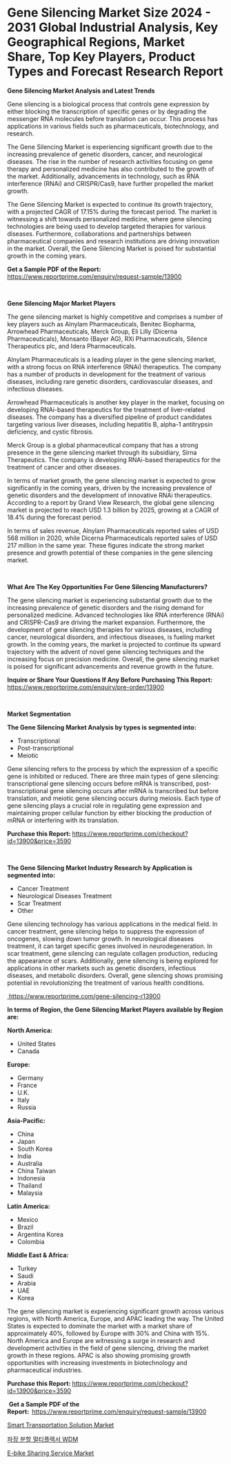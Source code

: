 <p><h1>Gene Silencing Market Size 2024 - 2031 Global Industrial Analysis, Key Geographical Regions, Market Share, Top Key Players, Product Types and Forecast Research Report</h1></p><p><strong>Gene Silencing Market Analysis and Latest Trends</strong></p>
<p><p>Gene silencing is a biological process that controls gene expression by either blocking the transcription of specific genes or by degrading the messenger RNA molecules before translation can occur. This process has applications in various fields such as pharmaceuticals, biotechnology, and research.</p><p>The Gene Silencing Market is experiencing significant growth due to the increasing prevalence of genetic disorders, cancer, and neurological diseases. The rise in the number of research activities focusing on gene therapy and personalized medicine has also contributed to the growth of the market. Additionally, advancements in technology, such as RNA interference (RNAi) and CRISPR/Cas9, have further propelled the market growth.</p><p>The Gene Silencing Market is expected to continue its growth trajectory, with a projected CAGR of 17.15% during the forecast period. The market is witnessing a shift towards personalized medicine, where gene silencing technologies are being used to develop targeted therapies for various diseases. Furthermore, collaborations and partnerships between pharmaceutical companies and research institutions are driving innovation in the market. Overall, the Gene Silencing Market is poised for substantial growth in the coming years.</p></p>
<p><strong>Get a Sample PDF of the Report:&nbsp;</strong> <a href="https://www.reportprime.com/enquiry/request-sample/13900">https://www.reportprime.com/enquiry/request-sample/13900</a></p>
<p>&nbsp;</p>
<p><strong>Gene Silencing Major Market Players</strong></p>
<p><p>The gene silencing market is highly competitive and comprises a number of key players such as Alnylam Pharmaceuticals, Benitec Biopharma, Arrowhead Pharmaceuticals, Merck Group, Eli Lilly (Dicerna Pharmaceuticals), Monsanto (Bayer AG), RXi Pharmaceuticals, Silence Therapeutics plc, and Idera Pharmaceuticals. </p><p>Alnylam Pharmaceuticals is a leading player in the gene silencing market, with a strong focus on RNA interference (RNAi) therapeutics. The company has a number of products in development for the treatment of various diseases, including rare genetic disorders, cardiovascular diseases, and infectious diseases.</p><p>Arrowhead Pharmaceuticals is another key player in the market, focusing on developing RNAi-based therapeutics for the treatment of liver-related diseases. The company has a diversified pipeline of product candidates targeting various liver diseases, including hepatitis B, alpha-1 antitrypsin deficiency, and cystic fibrosis.</p><p>Merck Group is a global pharmaceutical company that has a strong presence in the gene silencing market through its subsidiary, Sirna Therapeutics. The company is developing RNAi-based therapeutics for the treatment of cancer and other diseases.</p><p>In terms of market growth, the gene silencing market is expected to grow significantly in the coming years, driven by the increasing prevalence of genetic disorders and the development of innovative RNAi therapeutics. According to a report by Grand View Research, the global gene silencing market is projected to reach USD 1.3 billion by 2025, growing at a CAGR of 18.4% during the forecast period.</p><p>In terms of sales revenue, Alnylam Pharmaceuticals reported sales of USD 568 million in 2020, while Dicerna Pharmaceuticals reported sales of USD 217 million in the same year. These figures indicate the strong market presence and growth potential of these companies in the gene silencing market.</p></p>
<p>&nbsp;</p>
<p><strong>What Are The Key Opportunities For Gene Silencing Manufacturers?</strong></p>
<p><p>The gene silencing market is experiencing substantial growth due to the increasing prevalence of genetic disorders and the rising demand for personalized medicine. Advanced technologies like RNA interference (RNAi) and CRISPR-Cas9 are driving the market expansion. Furthermore, the development of gene silencing therapies for various diseases, including cancer, neurological disorders, and infectious diseases, is fueling market growth. In the coming years, the market is projected to continue its upward trajectory with the advent of novel gene silencing techniques and the increasing focus on precision medicine. Overall, the gene silencing market is poised for significant advancements and revenue growth in the future.</p></p>
<p><strong>Inquire or Share Your Questions If Any Before Purchasing This Report:</strong> <a href="https://www.reportprime.com/enquiry/pre-order/13900">https://www.reportprime.com/enquiry/pre-order/13900</a></p>
<p>&nbsp;</p>
<p><strong>Market Segmentation</strong></p>
<p><strong>The Gene Silencing Market Analysis by types is segmented into:</strong></p>
<p><ul><li>Transcriptional</li><li>Post-transcriptional</li><li>Meiotic</li></ul></p>
<p><p>Gene silencing refers to the process by which the expression of a specific gene is inhibited or reduced. There are three main types of gene silencing: transcriptional gene silencing occurs before mRNA is transcribed, post-transcriptional gene silencing occurs after mRNA is transcribed but before translation, and meiotic gene silencing occurs during meiosis. Each type of gene silencing plays a crucial role in regulating gene expression and maintaining proper cellular function by either blocking the production of mRNA or interfering with its translation.</p></p>
<p><strong>Purchase this Report:&nbsp;</strong><a href="https://www.reportprime.com/checkout?id=13900&price=3590">https://www.reportprime.com/checkout?id=13900&price=3590</a></p>
<p>&nbsp;</p>
<p><strong>The Gene Silencing Market Industry Research by Application is segmented into:</strong></p>
<p><ul><li>Cancer Treatment</li><li>Neurological Diseases Treatment</li><li>Scar Treatment</li><li>Other</li></ul></p>
<p><p>Gene silencing technology has various applications in the medical field. In cancer treatment, gene silencing helps to suppress the expression of oncogenes, slowing down tumor growth. In neurological diseases treatment, it can target specific genes involved in neurodegeneration. In scar treatment, gene silencing can regulate collagen production, reducing the appearance of scars. Additionally, gene silencing is being explored for applications in other markets such as genetic disorders, infectious diseases, and metabolic disorders. Overall, gene silencing shows promising potential in revolutionizing the treatment of various health conditions.</p></p>
<p><a href="https://www.reportprime.com/gene-silencing-r13900">&nbsp;https://www.reportprime.com/gene-silencing-r13900</a></p>
<p><strong>In terms of Region, the Gene Silencing Market Players available by Region are:</strong></p>
<p>
    <p> <strong> North America: </strong>
        <ul>
            <li>United States</li>
            <li>Canada</li>
        </ul>
        </p> 
    <p> <strong> Europe: </strong>
        <ul>
            <li>Germany</li>
            <li>France</li>
            <li>U.K.</li>
            <li>Italy</li>
            <li>Russia</li>
        </ul>
        </p> 
    <p> <strong> Asia-Pacific: </strong>
        <ul>
            <li>China</li>
            <li>Japan</li>
            <li>South Korea</li>
            <li>India</li>
            <li>Australia</li>
            <li>China Taiwan</li>
            <li>Indonesia</li>
            <li>Thailand</li>
            <li>Malaysia</li>
        </ul>
        </p> 
    <p> <strong> Latin America: </strong>
        <ul>
            <li>Mexico</li>
            <li>Brazil</li>
            <li>Argentina Korea</li>
            <li>Colombia</li>
        </ul>
        </p> 
    <p> <strong> Middle East & Africa: </strong>
        <ul>
            <li>Turkey</li>
            <li>Saudi</li>
            <li>Arabia</li>
            <li>UAE</li>
            <li>Korea</li>
        </ul>
    </p>
    </p>
<p><p>The gene silencing market is experiencing significant growth across various regions, with North America, Europe, and APAC leading the way. The United States is expected to dominate the market with a market share of approximately 40%, followed by Europe with 30% and China with 15%. North America and Europe are witnessing a surge in research and development activities in the field of gene silencing, driving the market growth in these regions. APAC is also showing promising growth opportunities with increasing investments in biotechnology and pharmaceutical industries.</p></p>
<p><strong>Purchase this Report: </strong><a href="https://www.reportprime.com/checkout?id=13900&price=3590">https://www.reportprime.com/checkout?id=13900&price=3590</a></p>
<p>&nbsp;<strong>Get a Sample PDF of the Report:&nbsp;&nbsp;</strong><a href="https://www.reportprime.com/enquiry/request-sample/13900">https://www.reportprime.com/enquiry/request-sample/13900</a></p>
<p><strong></strong></p>
<p><p><a href="https://view.publitas.com/reportprime-1/smart-transportation-solution-market-size-share-analysis-growth-trends-forecasts-2024-2031/">Smart Transportation Solution Market</a></p><p><a href="https://github.com/laholand/Market-Research-Report-List-4/blob/main/6033427122816.md">파장 분할 멀티플렉서 WDM</a></p><p><a href="https://view.publitas.com/reportprime-1/e-bike-sharing-service-market-size-market-segmentation-market-trends-and-growth-analysis-forecast-till-2031/">E-bike Sharing Service Market</a></p></p>